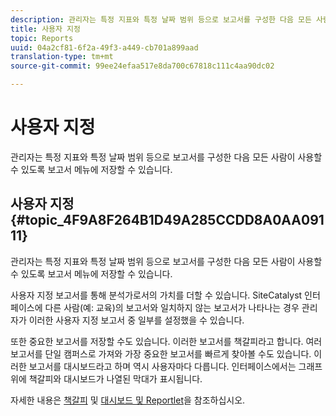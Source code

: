 ```yaml
---
description: 관리자는 특정 지표와 특정 날짜 범위 등으로 보고서를 구성한 다음 모든 사람이 사용할 수 있도록 보고서 메뉴에 저장할 수 있습니다.
title: 사용자 지정
topic: Reports
uuid: 04a2cf81-6f2a-49f3-a449-cb701a899aad
translation-type: tm+mt
source-git-commit: 99ee24efaa517e8da700c67818c111c4aa90dc02

---
```



# 사용자 지정

관리자는 특정 지표와 특정 날짜 범위 등으로 보고서를 구성한 다음 모든 사람이 사용할 수 있도록 보고서 메뉴에 저장할 수 있습니다.

## 사용자 지정 {#topic_4F9A8F264B1D49A285CCDD8A0AA09111}

관리자는 특정 지표와 특정 날짜 범위 등으로 보고서를 구성한 다음 모든 사람이 사용할 수 있도록 보고서 메뉴에 저장할 수 있습니다.

사용자 지정 보고서를 통해 분석가로서의 가치를 더할 수 있습니다. SiteCatalyst 인터페이스에 다른 사람(예: 교육)의 보고서와 일치하지 않는 보고서가 나타나는 경우 관리자가 이러한 사용자 지정 보고서 중 일부를 설정했을 수 있습니다.

또한 중요한 보고서를 저장할 수도 있습니다. 이러한 보고서를 책갈피라고 합니다. 여러 보고서를 단일 캠퍼스로 가져와 가장 중요한 보고서를 빠르게 찾아볼 수도 있습니다. 이러한 보고서를 대시보드라고 하며 역시 사용자마다 다릅니다.  인터페이스에서는 그래프 위에 책갈피와 대시보드가 나열된 막대가 표시됩니다.

자세한 내용은 [책갈피](https://marketing.adobe.com/resources/help/en_US/sc/user/c_bookmarks.html) 및 [대시보드 및 Reportlet](https://marketing.adobe.com/resources/help/en_US/sc/user/c_dashboard.html)을 참조하십시오.
